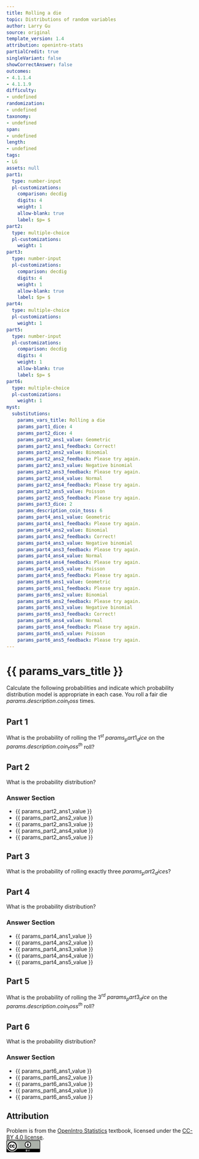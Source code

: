 ```yaml
---
title: Rolling a die
topic: Distributions of random variables
author: Larry Gu
source: original
template_version: 1.4
attribution: openintro-stats
partialCredit: true
singleVariant: false
showCorrectAnswer: false
outcomes:
- 4.1.1.4
- 4.1.1.9
difficulty:
- undefined
randomization:
- undefined
taxonomy:
- undefined
span:
- undefined
length:
- undefined
tags:
- LG
assets: null
part1:
  type: number-input
  pl-customizations:
    comparison: decdig
    digits: 4
    weight: 1
    allow-blank: true
    label: $p= $
part2:
  type: multiple-choice
  pl-customizations:
    weight: 1
part3:
  type: number-input
  pl-customizations:
    comparison: decdig
    digits: 4
    weight: 1
    allow-blank: true
    label: $p= $
part4:
  type: multiple-choice
  pl-customizations:
    weight: 1
part5:
  type: number-input
  pl-customizations:
    comparison: decdig
    digits: 4
    weight: 1
    allow-blank: true
    label: $p= $
part6:
  type: multiple-choice
  pl-customizations:
    weight: 1
myst:
  substitutions:
    params_vars_title: Rolling a die
    params_part1_dice: 4
    params_part2_dice: 4
    params_part2_ans1_value: Geometric
    params_part2_ans1_feedback: Correct!
    params_part2_ans2_value: Binomial
    params_part2_ans2_feedback: Please try again.
    params_part2_ans3_value: Negative binomial
    params_part2_ans3_feedback: Please try again.
    params_part2_ans4_value: Normal
    params_part2_ans4_feedback: Please try again.
    params_part2_ans5_value: Poisson
    params_part2_ans5_feedback: Please try again.
    params_part3_dice: 2
    params_description_coin_toss: 6
    params_part4_ans1_value: Geometric
    params_part4_ans1_feedback: Please try again.
    params_part4_ans2_value: Binomial
    params_part4_ans2_feedback: Correct!
    params_part4_ans3_value: Negative binomial
    params_part4_ans3_feedback: Please try again.
    params_part4_ans4_value: Normal
    params_part4_ans4_feedback: Please try again.
    params_part4_ans5_value: Poisson
    params_part4_ans5_feedback: Please try again.
    params_part6_ans1_value: Geometric
    params_part6_ans1_feedback: Please try again.
    params_part6_ans2_value: Binomial
    params_part6_ans2_feedback: Please try again.
    params_part6_ans3_value: Negative binomial
    params_part6_ans3_feedback: Correct!
    params_part6_ans4_value: Normal
    params_part6_ans4_feedback: Please try again.
    params_part6_ans5_value: Poisson
    params_part6_ans5_feedback: Please try again.
---
```

# {{ params_vars_title }}
Calculate the following probabilities and indicate which probability distribution model is appropriate in each case. You roll a fair die ${{ params.description.coin_toss }}$ times.

## Part 1

What is the probability of rolling the $1^{st}$ ${{ params_part1_dice }}$ on the ${{ params.description.coin_toss }}^{th}$ roll?

## Part 2

What is the probability distribution?

### Answer Section

- {{ params_part2_ans1_value }}
- {{ params_part2_ans2_value }}
- {{ params_part2_ans3_value }}
- {{ params_part2_ans4_value }}
- {{ params_part2_ans5_value }}

## Part 3

What is the probability of rolling exactly three ${{ params_part2_dice }}$s?

## Part 4

What is the probability distribution?

### Answer Section

- {{ params_part4_ans1_value }}
- {{ params_part4_ans2_value }}
- {{ params_part4_ans3_value }}
- {{ params_part4_ans4_value }}
- {{ params_part4_ans5_value }}

## Part 5

What is the probability of rolling the $3^{rd}$ ${{ params_part3_dice }}$ on the ${{ params.description.coin_toss }}^{th}$ roll?

## Part 6

What is the probability distribution?

### Answer Section

- {{ params_part6_ans1_value }}
- {{ params_part6_ans2_value }}
- {{ params_part6_ans3_value }}
- {{ params_part6_ans4_value }}
- {{ params_part6_ans5_value }}

## Attribution

Problem is from the [OpenIntro Statistics](https://openintro.org/book/os/) textbook, licensed under the [CC-BY 4.0 license](https://creativecommons.org/licenses/by/4.0/).<br>![Image representing the Creative Commons 4.0 BY license.](https://raw.githubusercontent.com/firasm/bits/master/by.png)